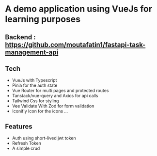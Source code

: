 # A demo application using VueJs for learning purposes
## Backend : https://github.com/moutafatin1/fastapi-task-management-api


## Tech
* VueJs with Typescript
* Pinia for the auth state
* Vue Router for multi pages and protected routes
* Tanstack/vue-query and Axios for api calls
* Tailwind Css for styling
* Vee Validate With Zod for form validation
* Iconifiy Icon for the icons
...

## Features
* Auth using short-lived jwt token
* Refresh Token
* A simple crud

